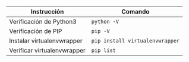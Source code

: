 | Instrucción                 | Comando                         |
| --------------------------- | ------------------------------- |
| Verificación de Python3     | `python -V`                     |
| Verificación de PIP         | `pip -V`                        |
| Instalar virtualenvwrapper  | `pip install virtualenvwrapper` |
| Verificar virtualenvwrapper | `pip list`                      |
